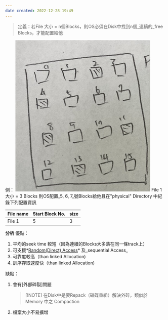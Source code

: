 ```yaml
---
date created: 2022-12-28 19:49
---
```


> 定義：若File 大小 = n個Blocks，則OS必須在Disk中找到n個_連續的_free Blocks，才能配置給他

例：
![150](../../資料結構/img/截圖%202022-11-02%20下午8.10.11.jpg)
File 1 大小 = 3 Blocks
則OS配置_5, 6, 7_號Blocks給他且在"physical" Directory 中紀錄下列配置資訊

| File name | Start Block No. | size |
| --------- | --------------- | ---- |
| File 1    | 5               | 3    |

**分析**
優點：

1. 平均的seek time 較短（因為連續的Blocks大多落在同一條track上）
2. 可支援*[Random(Direct) Access](Random(Direct)%20Access.md)* 及_sequential Access_
3. 可靠度較高（than linked Allocation)
4. 訓序存取速度快（than linked Allocation)

缺點：

1. 會有[外部碎裂]問題
   > [!NOTE] 在Disk中是要Repack（磁碟重組）解決外碎，類似於 Memory 中之 Compaction
2. 檔案大小不易擴增
